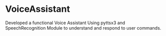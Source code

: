 # VoiceAssistant
 Developed a functional Voice Assistant Using pyttsx3 and SpeechRecognition Module to understand and respond to user commands.
